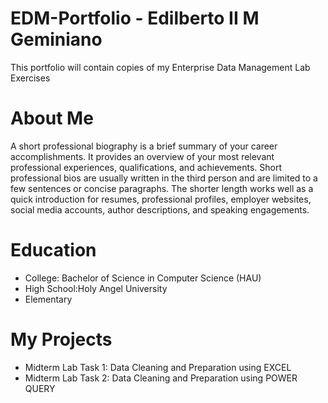 # EDM-Portfolio - Edilberto II M Geminiano 
This portfolio will contain copies of my Enterprise Data Management Lab Exercises 
# About Me 
A short professional biography is a brief summary of your career accomplishments. It provides an overview of your most relevant professional experiences, qualifications, and achievements. Short professional bios are usually written in the third person and are limited to a few sentences or concise paragraphs. The shorter length works well as a quick introduction for resumes, professional profiles, employer websites, social media accounts, author descriptions, and speaking engagements. 
# Education 
* College: Bachelor of Science in Computer Science (HAU)
* High School:Holy Angel University 
* Elementary 
# My Projects 
 
* Midterm Lab Task 1: Data Cleaning and Preparation using EXCEL
* Midterm Lab Task 2: Data Cleaning and Preparation using POWER QUERY


